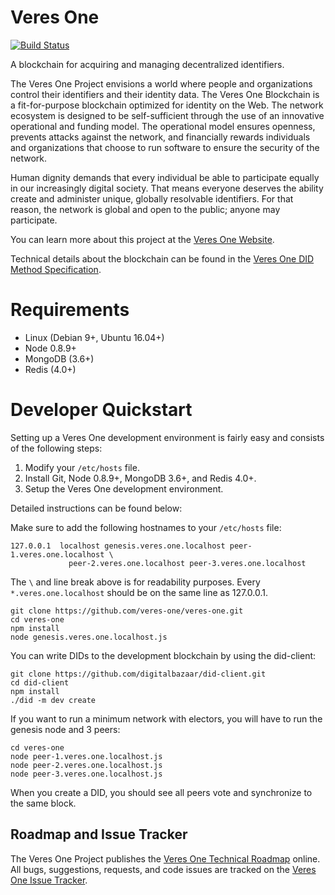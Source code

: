 # Veres One

[![Build Status](https://ci.digitalbazaar.com/buildStatus/icon?job=veres-one)](https://ci.digitalbazaar.com/job/veres-one)

A blockchain for acquiring and managing decentralized identifiers.

The Veres One Project envisions a world where people and organizations
control their identifiers and their identity data. The Veres One
Blockchain is a fit-for-purpose blockchain optimized for identity on the
Web. The network ecosystem is designed to be self-sufficient through the
use of an innovative operational and funding model. The operational model
ensures openness, prevents attacks against the network, and financially
rewards individuals and organizations that choose to run software to
ensure the security of the network.

Human dignity demands that every individual be able to participate equally
in our increasingly digital society. That means everyone deserves the ability
create and administer unique, globally resolvable identifiers. For that
reason, the network is global and open to the public; anyone may participate.

You can learn more about this project at the
[Veres One Website](https://veres.one/).

Technical details about the blockchain can be found in the
[Veres One DID Method Specification](https://w3c-ccg.github.io/didm-veres-one/).

# Requirements

* Linux (Debian 9+, Ubuntu 16.04+)
* Node 0.8.9+
* MongoDB (3.6+)
* Redis (4.0+)

# Developer Quickstart

Setting up a Veres One development environment is fairly easy and consists of
the following steps:

1. Modify your `/etc/hosts` file.
2. Install Git, Node 0.8.9+, MongoDB 3.6+, and Redis 4.0+.
3. Setup the Veres One development environment.

Detailed instructions can be found below:

Make sure to add the following hostnames to your `/etc/hosts` file:

```
127.0.0.1  localhost genesis.veres.one.localhost peer-1.veres.one.localhost \
             peer-2.veres.one.localhost peer-3.veres.one.localhost
```

The `\` and line break above is for readability purposes. Every
`*.veres.one.localhost` should be on the same line as 127.0.0.1.

```
git clone https://github.com/veres-one/veres-one.git
cd veres-one
npm install
node genesis.veres.one.localhost.js
```

You can write DIDs to the development blockchain by using the did-client:

```
git clone https://github.com/digitalbazaar/did-client.git
cd did-client
npm install
./did -m dev create
```

If you want to run a minimum network with electors, you will have to run
the genesis node and 3 peers:

```
cd veres-one
node peer-1.veres.one.localhost.js
node peer-2.veres.one.localhost.js
node peer-3.veres.one.localhost.js
```

When you create a DID, you should see all peers vote and synchronize to the
same block.

## Roadmap and Issue Tracker

The Veres One Project publishes the
[Veres One Technical Roadmap](https://github.com/veres-one/veres-one/projects/1)
online. All bugs, suggestions, requests, and code issues are tracked on the
[Veres One Issue Tracker](https://github.com/veres-one/veres-one/issues).

